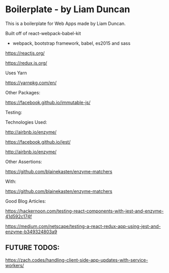 # Boilerplate - by Liam Duncan

This is a boilerplate for Web Apps made by Liam Duncan.

 Built off of react-webpack-babel-kit
 - webpack, bootstrap framework, babel, es2015 and sass


https://reactjs.org/

https://redux.js.org/

Uses Yarn

https://yarnpkg.com/en/

Other Packages:

https://facebook.github.io/immutable-js/


Testing:

Technologies Used:

http://airbnb.io/enzyme/

https://facebook.github.io/jest/

http://airbnb.io/enzyme/

Other Assertions:

https://github.com/blainekasten/enzyme-matchers

With:

https://github.com/blainekasten/enzyme-matchers

Good Blog Articles:

https://hackernoon.com/testing-react-components-with-jest-and-enzyme-41d592c174f

https://medium.com/netscape/testing-a-react-redux-app-using-jest-and-enzyme-b349324803a9


## FUTURE TODOS:

https://zach.codes/handling-client-side-app-updates-with-service-workers/




